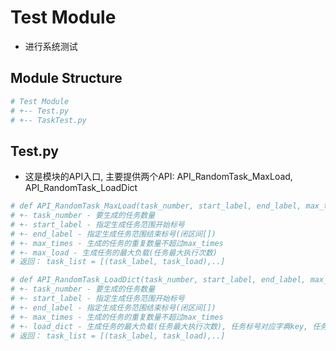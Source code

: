 # Test Module

* 进行系统测试

## Module Structure

```python
# Test Module
# +-- Test.py
# +-- TaskTest.py
```

## Test.py

* 这是模块的API入口, 主要提供两个API: API_RandomTask_MaxLoad, API_RandomTask_LoadDict

```python
# def API_RandomTask_MaxLoad(task_number, start_label, end_label, max_times, max_load)
# +- task_number - 要生成的任务数量
# +- start_label - 指定生成任务范围开始标号
# +- end_label - 指定生成任务范围结束标号(闭区间[])
# +- max_times - 生成的任务的重复数量不超过max_times
# +- max_load - 生成任务的最大负载(任务最大执行次数)
# 返回： task_list = [(task_label, task_load),..]
```

```python
# def API_RandomTask_LoadDict(task_number, start_label, end_label, max_times, load_dict)
# +- task_number - 要生成的任务数量
# +- start_label - 指定生成任务范围开始标号
# +- end_label - 指定生成任务范围结束标号(闭区间[])
# +- max_times - 生成的任务的重复数量不超过max_times
# +- load_dict - 生成任务的最大负载(任务最大执行次数), 任务标号对应字典key, 任务负载对应字典value, 如 {task_label:task_load,..}, 任务标号要严格对应start_label和end_label
# 返回： task_list = [(task_label, task_load),..]
```
